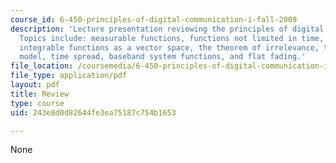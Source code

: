 ```yaml
---
course_id: 6-450-principles-of-digital-communication-i-fall-2009
description: 'Lecture presentation reviewing the principles of digital communication.
  Topics include: measurable functions, functions not limited in time, aliasing, square
  integrable functions as a vector space, the theorem of irrelevance, the multipath
  model, time spread, baseband system functions, and flat fading.'
file_location: /coursemedia/6-450-principles-of-digital-communication-i-fall-2009/243e8d0d82644fe3ea75187c754b1653_MIT6_450F09_slide25.pdf
file_type: application/pdf
layout: pdf
title: Review
type: course
uid: 243e8d0d82644fe3ea75187c754b1653

---
```

None